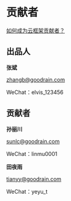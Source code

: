 # 贡献者

[如何成为云框架贡献者？](CONTRIBUTING.md)

## 出品人

**张斌**

[zhangb@goodrain.com](mailto:zhangb@goodrain.com) 

WeChat：elvis_123456

## 贡献者

**孙丽川**

[sunlc@goodrain.com](mailto:sunlc@goodrain.com)

WeChat：linmu0001

**田夜雨**

[tianyy@goodrain.com](mailto:tianyy@goodrain.com) 

WeChat：yeyu_t

